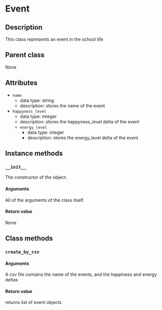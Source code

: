 # Event

## Description
This class represents an event in the school life

## Parent class
None

## Attributes

* ```name```
  * data type: string
  * description: stores the name of the event
* ```happyness_level```
  * data type: integer
  * description: stores the happyness_level delta of the event
  * ```energy_level```
    * data type: integer
    * description: stores the energy_level delta of the event

## Instance methods

### ```__init__```
The constructor of the object.

#### Arguments

All of the arguments of the class itself.

#### Return value
None

## Class methods

### ```create_by_csv```

#### Arguments

A csv file contains the name of the events, and the happiness and energy deltas

#### Return value

returns list of event objects
